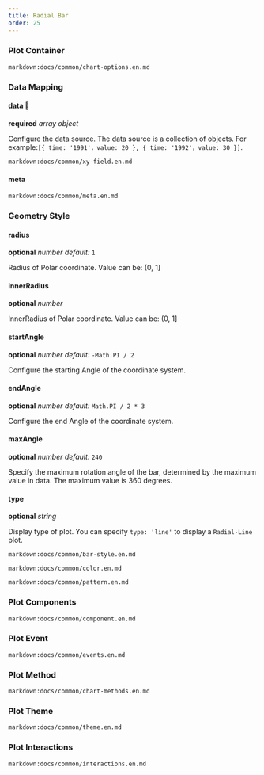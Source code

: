 ```yaml
---
title: Radial Bar
order: 25
---
```


### Plot Container

`markdown:docs/common/chart-options.en.md`

### Data Mapping

#### data 📌

<description>**required** _array object_</description>

Configure the data source. The data source is a collection of objects. For example:`[{ time: '1991'，value: 20 }, { time: '1992'，value: 30 }]`.

`markdown:docs/common/xy-field.en.md`

#### meta

`markdown:docs/common/meta.en.md`

### Geometry Style

#### radius

<description>**optional** _number_ _default:_ `1`</description>

Radius of Polar coordinate. Value can be: (0, 1]

#### innerRadius

<description>**optional** _number_</description>

InnerRadius of Polar coordinate. Value can be: (0, 1]

#### startAngle

<description>**optional** _number_ _default:_ `-Math.PI / 2`</description>

Configure the starting Angle of the coordinate system.

#### endAngle

<description>**optional** _number_ _default:_ `Math.PI / 2 * 3`</description>

Configure the end Angle of the coordinate system.

<playground path="more-plots/radial-bar/demo/line.ts" rid="startAngle-endAngle"></playground>

#### maxAngle

<description>**optional** _number_ _default:_ `240`</description>

Specify the maximum rotation angle of the bar, determined by the maximum value in data. The maximum value is 360 degrees.

#### type

<description>**optional** _string_</description>

Display type of plot. You can specify `type: 'line'` to display a `Radial-Line` plot.

`markdown:docs/common/bar-style.en.md`

`markdown:docs/common/color.en.md`

`markdown:docs/common/pattern.en.md`

### Plot Components

`markdown:docs/common/component.en.md`

### Plot Event

`markdown:docs/common/events.en.md`

### Plot Method

`markdown:docs/common/chart-methods.en.md`

### Plot Theme

`markdown:docs/common/theme.en.md`

### Plot Interactions

`markdown:docs/common/interactions.en.md`
